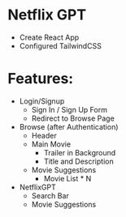 # Netflix GPT

- Create React App
- Configured TailwindCSS




# Features:
- Login/Signup
  - Sign In / Sign Up Form
  - Redirect to Browse Page
- Browse (after Authentication)
  - Header
  - Main Movie
    - Trailer in Background
    - Title and Description
  - Movie Suggestions
    - Movie List * N
- NetflixGPT
  - Search Bar
  - Movie Suggestions